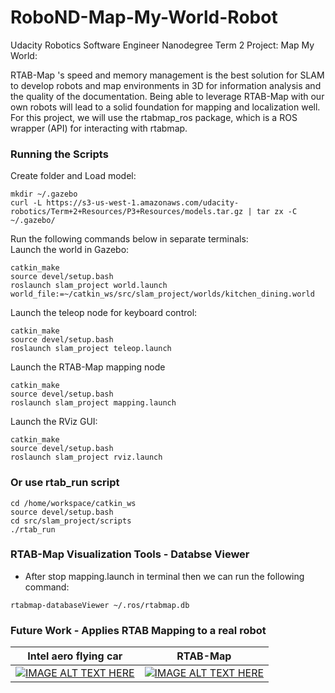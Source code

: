 # RoboND-Map-My-World-Robot
Udacity Robotics Software Engineer Nanodegree Term 2 Project: Map My World:

RTAB-Map 's speed and memory management is the best solution for SLAM to develop robots and map environments in 3D for information analysis and the quality of the documentation. Being able to leverage RTAB-Map with our own robots will lead to a solid foundation for mapping and localization well. For this project, we will use the rtabmap_ros package, which is a ROS wrapper (API) for interacting with rtabmap. 

### Running the Scripts

Create folder and Load model:
```
mkdir ~/.gazebo
curl -L https://s3-us-west-1.amazonaws.com/udacity-robotics/Term+2+Resources/P3+Resources/models.tar.gz | tar zx -C ~/.gazebo/
```
Run the following commands below in separate terminals:  
Launch the world in Gazebo:  
```
catkin_make
source devel/setup.bash 
roslaunch slam_project world.launch world_file:=~/catkin_ws/src/slam_project/worlds/kitchen_dining.world
```  
Launch the teleop node for keyboard control:  
```
catkin_make
source devel/setup.bash 
roslaunch slam_project teleop.launch 
```
Launch the RTAB-Map mapping node  
```
catkin_make
source devel/setup.bash 
roslaunch slam_project mapping.launch
```  
Launch the RViz GUI:  
```
catkin_make
source devel/setup.bash 
roslaunch slam_project rviz.launch
``` 
### Or use rtab_run script
```
cd /home/workspace/catkin_ws
source devel/setup.bash
cd src/slam_project/scripts
./rtab_run
```
### RTAB-Map Visualization Tools - Databse Viewer  
* After stop mapping.launch in terminal then we can run the following command:
```
rtabmap-databaseViewer ~/.ros/rtabmap.db
```
### Future Work - Applies RTAB Mapping to a real robot

Intel aero flying car      | RTAB-Map
:-------------------------:|:-------------------------:
[![IMAGE ALT TEXT HERE](https://img.youtube.com/vi/qXfB4bgf53A/0.jpg)](https://youtu.be/qXfB4bgf53A) |  [![IMAGE ALT TEXT HERE](https://img.youtube.com/vi/rF9DJFgUhv0/0.jpg)](https://youtu.be/rF9DJFgUhv0) 

